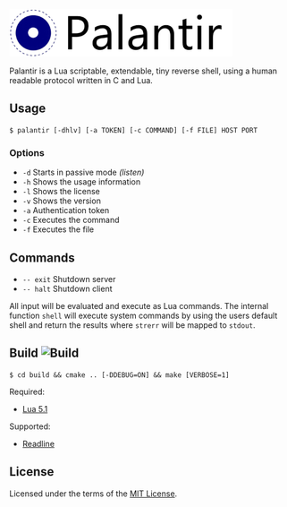 ![Palantir](res/logo_text.png)

Palantir is a Lua scriptable, extendable, tiny reverse shell, using a human 
readable protocol written in C and Lua.

## Usage
```
$ palantir [-dhlv] [-a TOKEN] [-c COMMAND] [-f FILE] HOST PORT
```

### Options
* `-d` Starts in passive mode _(listen)_
* `-h` Shows the usage information
* `-l` Shows the license
* `-v` Shows the version
* `-a` Authentication token
* `-c` Executes the command
* `-f` Executes the file

## Commands
* `-- exit` Shutdown server
* `-- halt` Shutdown client

All input will be evaluated and execute as Lua commands. The internal function
`shell` will execute system commands by using the users default shell and
return the results where `strerr` will be mapped to `stdout`.

## Build ![Build](https://img.shields.io/travis/cuhsat/palantir.svg)
```
$ cd build && cmake .. [-DDEBUG=ON] && make [VERBOSE=1]
```

Required:
* [Lua 5.1](https://www.lua.org)

Supported:
* [Readline](https://cnswww.cns.cwru.edu/php/chet/readline/rltop.html)

## License
Licensed under the terms of the [MIT License](LICENSE).